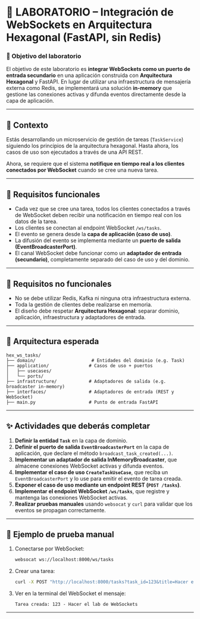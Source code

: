 

# 🧪 LABORATORIO – Integración de WebSockets en Arquitectura Hexagonal (FastAPI, sin Redis)

### 🎯 Objetivo del laboratorio

El objetivo de este laboratorio es **integrar WebSockets como un puerto de entrada secundario** en una aplicación construida con **Arquitectura Hexagonal** y FastAPI. En lugar de utilizar una infraestructura de mensajería externa como Redis, se implementará una solución **in-memory** que gestione las conexiones activas y difunda eventos directamente desde la capa de aplicación.

---

## 🧠 Contexto

Estás desarrollando un microservicio de gestión de tareas (`TaskService`) siguiendo los principios de la arquitectura hexagonal. Hasta ahora, los casos de uso son ejecutados a través de una API REST.

Ahora, se requiere que el sistema **notifique en tiempo real a los clientes conectados por WebSocket** cuando se cree una nueva tarea.

---

## 📌 Requisitos funcionales

* Cada vez que se cree una tarea, todos los clientes conectados a través de WebSocket deben recibir una notificación en tiempo real con los datos de la tarea.
* Los clientes se conectan al endpoint WebSocket `/ws/tasks`.
* El evento se genera desde la **capa de aplicación (caso de uso)**.
* La difusión del evento se implementa mediante un **puerto de salida (EventBroadcasterPort)**.
* El canal WebSocket debe funcionar como un **adaptador de entrada (secundario)**, completamente separado del caso de uso y del dominio.

---

## 📌 Requisitos no funcionales

* No se debe utilizar Redis, Kafka ni ninguna otra infraestructura externa.
* Toda la gestión de clientes debe realizarse en memoria.
* El diseño debe respetar **Arquitectura Hexagonal**: separar dominio, aplicación, infraestructura y adaptadores de entrada.

---

## 🧱 Arquitectura esperada

```
hex_ws_tasks/
├── domain/                     # Entidades del dominio (e.g. Task)
├── application/               # Casos de uso + puertos
│   ├── usecases/
│   └── ports/
├── infrastructure/            # Adaptadores de salida (e.g. broadcaster in-memory)
├── interfaces/                # Adaptadores de entrada (REST y WebSocket)
├── main.py                    # Punto de entrada FastAPI
```

---

## ✨ Actividades que deberás completar

1. **Definir la entidad `Task`** en la capa de dominio.
2. **Definir el puerto de salida `EventBroadcasterPort`** en la capa de aplicación, que declare el método `broadcast_task_created(...)`.
3. **Implementar un adaptador de salida InMemoryBroadcaster**, que almacene conexiones WebSocket activas y difunda eventos.
4. **Implementar el caso de uso `CreateTaskUseCase`**, que reciba un `EventBroadcasterPort` y lo use para emitir el evento de tarea creada.
5. **Exponer el caso de uso mediante un endpoint REST (`POST /tasks`)**.
6. **Implementar el endpoint WebSocket `/ws/tasks`**, que registre y mantenga las conexiones WebSocket activas.
7. **Realizar pruebas manuales** usando `websocat` y `curl` para validar que los eventos se propagan correctamente.

---

## 🧪 Ejemplo de prueba manual

1. Conectarse por WebSocket:

   ```bash
   websocat ws://localhost:8000/ws/tasks
   ```

2. Crear una tarea:

   ```bash
   curl -X POST "http://localhost:8000/tasks?task_id=123&title=Hacer el lab de WebSockets"
   ```

3. Ver en la terminal del WebSocket el mensaje:

   ```
   Tarea creada: 123 - Hacer el lab de WebSockets
   ```

---
